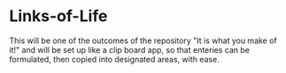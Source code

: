 # Links-of-Life
This will be one of the outcomes of the repository "It is what you make of it!" and will be set up like a clip board app, so that enteries can be formulated, then copied into designated areas, with ease.
